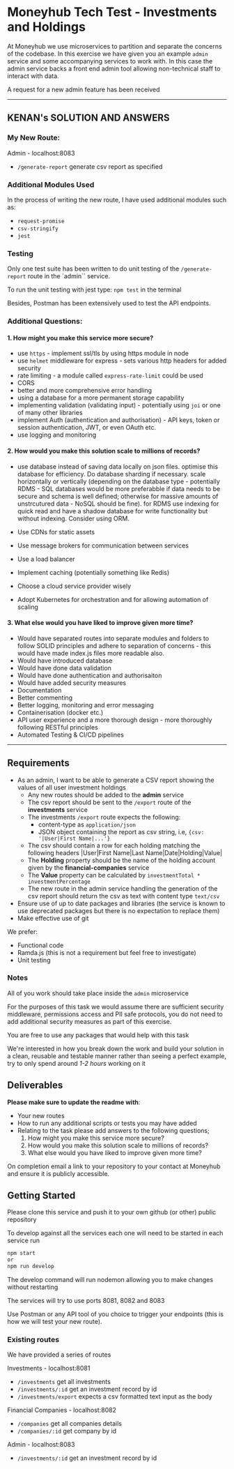# Moneyhub Tech Test - Investments and Holdings

At Moneyhub we use microservices to partition and separate the concerns of the codebase. In this exercise we have given you an example `admin` service and some accompanying services to work with. In this case the admin service backs a front end admin tool allowing non-technical staff to interact with data.

A request for a new admin feature has been received

---

## KENAN's SOLUTION AND ANSWERS

### My New Route:

Admin - localhost:8083

- `/generate-report` generate csv report as specified

### Additional Modules Used

In the process of writing the new route, I have used additional modules such as:

- `request-promise`
- `csv-stringify`
- `jest`

### Testing

Only one test suite has been written to do unit testing of the `/generate-report` route in the `admin`` service.

To run the unit testing with jest type: `npm test` in the terminal

Besides, Postman has been extensively used to test the API endpoints.

### Additional Questions:

#### 1. How might you make this service more secure?

- use `https` - implement ssl/tls by using https module in node
- use `helmet` middleware for express - sets various http headers for added security
- rate limiting - a module called `express-rate-limit` could be used
- CORS
- better and more comprehensive error handling
- using a database for a more permanent storage capability
- implementing validation (validating input) - potentially using `joi` or one of many other libraries
- implement Auth (authentication and authorisation) - API keys, token or session authentication, JWT, or even OAuth etc.
- use logging and monitoring

#### 2. How would you make this solution scale to millions of records?

- use database instead of saving data locally on json files. optimise this database for efficiency. Do database sharding if necessary. scale horizontally or vertically (depending on the database type - potentially RDMS - SQL databases would be more preferabble if data needs to be secure and schema is well defined; otherwise for massive amounts of unstrcutured data - NoSQL should be fine). for RDMS use indexing for quick read and have a shadow database for write functionality but without indexing. Consider using ORM.

- Use CDNs for static assets

- Use message brokers for communication between services

- Use a load balancer

- Implement caching (potentially something like Redis)

- Choose a cloud service provider wisely

- Adopt Kubernetes for orchestration and for allowing automation of scaling

#### 3. What else would you have liked to improve given more time?

- Would have separated routes into separate modules and folders to follow SOLID principles and adhere to separation of concerns - this would have made index.js files more readable also.
- Would have introduced database
- Would have done data validation
- Would have done authentication and authorisaiton
- Would have added security measures
- Documentation
- Better commenting
- Better logging, monitoring and error messaging
- Containerisation (docker etc.)
- API user experience and a more thorough design - more thoroughly following RESTful principles
- Automated Testing & CI/CD pipelines

---

## Requirements

- As an admin, I want to be able to generate a CSV report showing the values of all user investment holdings
  - Any new routes should be added to the **admin** service
  - The csv report should be sent to the `/export` route of the **investments** service
  - The investments `/export` route expects the following:
    - content-type as `application/json`
    - JSON object containing the report as csv string, i.e, `{csv: '|User|First Name|...'}`
  - The csv should contain a row for each holding matching the following headers
    |User|First Name|Last Name|Date|Holding|Value|
  - The **Holding** property should be the name of the holding account given by the **financial-companies** service
  - The **Value** property can be calculated by `investmentTotal * investmentPercentage`
  - The new route in the admin service handling the generation of the csv report should return the csv as text with content type `text/csv`
- Ensure use of up to date packages and libraries (the service is known to use deprecated packages but there is no expectation to replace them)
- Make effective use of git

We prefer:

- Functional code
- Ramda.js (this is not a requirement but feel free to investigate)
- Unit testing

### Notes

All of you work should take place inside the `admin` microservice

For the purposes of this task we would assume there are sufficient security middleware, permissions access and PII safe protocols, you do not need to add additional security measures as part of this exercise.

You are free to use any packages that would help with this task

We're interested in how you break down the work and build your solution in a clean, reusable and testable manner rather than seeing a perfect example, try to only spend around _1-2 hours_ working on it

## Deliverables

**Please make sure to update the readme with**:

- Your new routes
- How to run any additional scripts or tests you may have added
- Relating to the task please add answers to the following questions;
  1. How might you make this service more secure?
  2. How would you make this solution scale to millions of records?
  3. What else would you have liked to improve given more time?

On completion email a link to your repository to your contact at Moneyhub and ensure it is publicly accessible.

## Getting Started

Please clone this service and push it to your own github (or other) public repository

To develop against all the services each one will need to be started in each service run

```bash
npm start
or
npm run develop
```

The develop command will run nodemon allowing you to make changes without restarting

The services will try to use ports 8081, 8082 and 8083

Use Postman or any API tool of you choice to trigger your endpoints (this is how we will test your new route).

### Existing routes

We have provided a series of routes

Investments - localhost:8081

- `/investments` get all investments
- `/investments/:id` get an investment record by id
- `/investments/export` expects a csv formatted text input as the body

Financial Companies - localhost:8082

- `/companies` get all companies details
- `/companies/:id` get company by id

Admin - localhost:8083

- `/investments/:id` get an investment record by id

